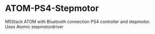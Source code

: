 # ATOM-PS4-Stepmotor
M5Stack ATOM with Bluetooth connection PS4 controller and stepmotor. Uses Atomic stepmotordriver
